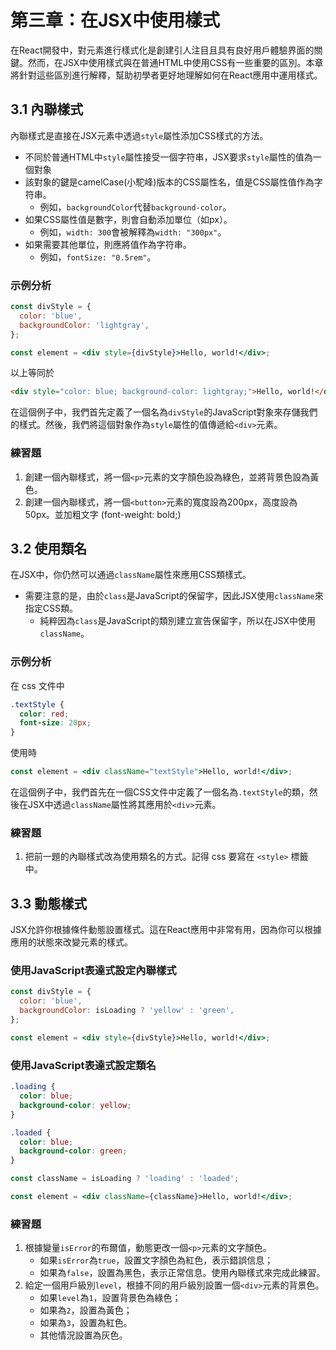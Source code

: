 # 第三章：在JSX中使用樣式

在React開發中，對元素進行樣式化是創建引人注目且具有良好用戶體驗界面的關鍵。然而，在JSX中使用樣式與在普通HTML中使用CSS有一些重要的區別。本章將針對這些區別進行解釋，幫助初學者更好地理解如何在React應用中運用樣式。

## 3.1 內聯樣式

內聯樣式是直接在JSX元素中透過`style`屬性添加CSS樣式的方法。
- 不同於普通HTML中`style`屬性接受一個字符串，JSX要求`style`屬性的值為一個對象
- 該對象的鍵是camelCase(小駝峰)版本的CSS屬性名，值是CSS屬性值作為字符串。
  - 例如，`backgroundColor`代替`background-color`。
- 如果CSS屬性值是數字，則會自動添加單位（如px）。
  - 例如，`width: 300`會被解釋為`width: "300px"`。
- 如果需要其他單位，則應將值作為字符串。
  - 例如，`fontSize: "0.5rem"`。

### 示例分析
```jsx
const divStyle = {
  color: 'blue',
  backgroundColor: 'lightgray',
};

const element = <div style={divStyle}>Hello, world!</div>;
```
以上等同於
```html
<div style="color: blue; background-color: lightgray;">Hello, world!</div>
```

在這個例子中，我們首先定義了一個名為`divStyle`的JavaScript對象來存儲我們的樣式。然後，我們將這個對象作為`style`屬性的值傳遞給`<div>`元素。

### 練習題
1. 創建一個內聯樣式，將一個`<p>`元素的文字顏色設為綠色，並將背景色設為黃色。
2. 創建一個內聯樣式，將一個`<button>`元素的寬度設為200px，高度設為50px。並加粗文字 (font-weight: bold;)

## 3.2 使用類名

在JSX中，你仍然可以通過`className`屬性來應用CSS類樣式。
- 需要注意的是，由於`class`是JavaScript的保留字，因此JSX使用`className`來指定CSS類。
  - 純粹因為`class`是JavaScript的類別建立宣告保留字，所以在JSX中使用`className`。

### 示例分析

在 css 文件中
```css
.textStyle {
  color: red;
  font-size: 20px;
}
```

使用時
```jsx
const element = <div className="textStyle">Hello, world!</div>;
```

在這個例子中，我們首先在一個CSS文件中定義了一個名為`.textStyle`的類，然後在JSX中透過`className`屬性將其應用於`<div>`元素。

### 練習題
1. 把前一題的內聯樣式改為使用類名的方式。記得 css 要寫在 `<style>` 標籤中。

## 3.3 動態樣式

JSX允許你根據條件動態設置樣式。這在React應用中非常有用，因為你可以根據應用的狀態來改變元素的樣式。

### 使用JavaScript表達式設定內聯樣式

```jsx
const divStyle = {
  color: 'blue',
  backgroundColor: isLoading ? 'yellow' : 'green',
};

const element = <div style={divStyle}>Hello, world!</div>;
```

### 使用JavaScript表達式設定類名

```css
.loading {
  color: blue;
  background-color: yellow;
}

.loaded {
  color: blue;
  background-color: green;
}
```

```jsx
const className = isLoading ? 'loading' : 'loaded';

const element = <div className={className}>Hello, world!</div>;
```

### 練習題
1. 根據變量`isError`的布爾值，動態更改一個`<p>`元素的文字顏色。
   - 如果`isError`為`true`，設置文字顏色為紅色，表示錯誤信息；
   - 如果為`false`，設置為黑色，表示正常信息。使用內聯樣式來完成此練習。
2. 給定一個用戶級別`level`，根據不同的用戶級別設置一個`<div>`元素的背景色。
   - 如果`level`為`1`，設置背景色為綠色；
   - 如果為`2`，設置為黃色；
   - 如果為`3`，設置為紅色。
   - 其他情況設置為灰色。
     


